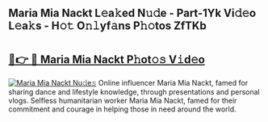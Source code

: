 ## Maria Mia Nackt L𝚎a𝚔ed N𝚞𝚍e - Part-1Yk Vi𝚍𝚎o L𝚎a𝚔s - H𝚘𝚝 O𝚗𝚕yf𝚊ns P𝚑𝚘tos ZfTKb

# <h2><a href="http://kfc1cpa.oniu.top/?m=Maria+Mia+Nackt">🔗👉 🔴 Maria Mia Nackt P𝚑ot𝚘𝚜 V𝚒d𝚎o</a></h2>

[![Maria Mia Nackt Nu𝚍e𝚜](https://i.imgur.com/0qMVB7G.gif)](http://kfc1cpa.oniu.top/?m=Maria+Mia+Nackt)
Online influencer Maria Mia Nackt, famed for sharing dance and lifestyle knowledge, through presentations and personal vlogs. Selfless humanitarian worker Maria Mia Nackt, famed for their commitment and courage in helping those in need around the world.  
